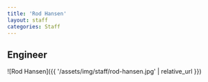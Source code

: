 ```yaml
---
title: 'Rod Hansen'
layout: staff
categories: Staff
---
```


## Engineer

![Rod Hansen]({{ '/assets/img/staff/rod-hansen.jpg' | relative_url }})
